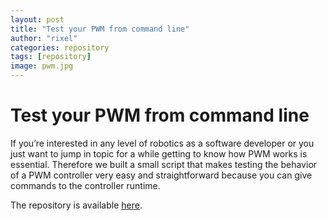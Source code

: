 ```yaml
---
layout: post
title: "Test your PWM from command line"
author: "rixel"
categories: repository
tags: [repository]
image: pwm.jpg
---
```


# Test your PWM from command line

If you’re interested in any level of robotics as a software developer or you just want to jump in topic for a while getting to know how PWM works is essential. Therefore we built a small script that makes testing the behavior of a PWM controller very easy and straightforward because you can give commands to the controller runtime.

The repository is available [here](https://github.com/hyperrixel/pwm_test).

